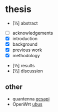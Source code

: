 # thesis

- [½] abstract
- [ ] acknowledgements
- [x] introduction
- [x] background
- [x] previous work
- [x] methodology
- [½] results
- [½] discussion

## other

 - quantenna [qcsapi](https://github.com/Noltari/qcsapi)
 - OpenWrt [ubus](https://openwrt.org/docs/techref/ubus)
